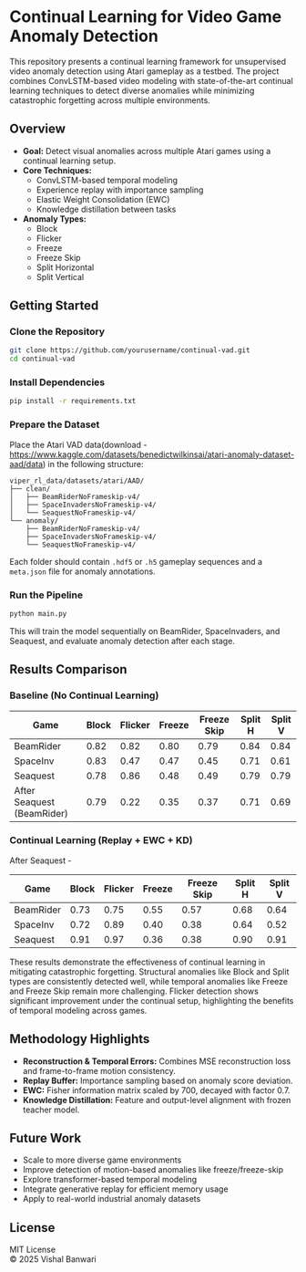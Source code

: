 # Continual Learning for Video Game Anomaly Detection

This repository presents a continual learning framework for unsupervised video anomaly detection using Atari gameplay as a testbed. The project combines ConvLSTM-based video modeling with state-of-the-art continual learning techniques to detect diverse anomalies while minimizing catastrophic forgetting across multiple environments.

## Overview

- **Goal:** Detect visual anomalies across multiple Atari games using a continual learning setup.
- **Core Techniques:**
  - ConvLSTM-based temporal modeling
  - Experience replay with importance sampling
  - Elastic Weight Consolidation (EWC)
  - Knowledge distillation between tasks
- **Anomaly Types:**
  - Block
  - Flicker
  - Freeze
  - Freeze Skip
  - Split Horizontal
  - Split Vertical

## Getting Started

### Clone the Repository

```bash
git clone https://github.com/yourusername/continual-vad.git
cd continual-vad
```

### Install Dependencies

```bash
pip install -r requirements.txt
```

### Prepare the Dataset

Place the Atari VAD data(download - https://www.kaggle.com/datasets/benedictwilkinsai/atari-anomaly-dataset-aad/data) in the following structure:

```
viper_rl_data/datasets/atari/AAD/
├── clean/
│   ├── BeamRiderNoFrameskip-v4/
│   ├── SpaceInvadersNoFrameskip-v4/
│   └── SeaquestNoFrameskip-v4/
└── anomaly/
    ├── BeamRiderNoFrameskip-v4/
    ├── SpaceInvadersNoFrameskip-v4/
    └── SeaquestNoFrameskip-v4/
```

Each folder should contain `.hdf5` or `.h5` gameplay sequences and a `meta.json` file for anomaly annotations.

### Run the Pipeline

```bash
python main.py
```

This will train the model sequentially on BeamRider, SpaceInvaders, and Seaquest, and evaluate anomaly detection after each stage.

## Results Comparison

### Baseline (No Continual Learning)

| Game       | Block | Flicker | Freeze | Freeze Skip | Split H | Split V |
|------------|-------|---------|--------|--------------|---------|---------|
| BeamRider  | 0.82  | 0.82    | 0.80   | 0.79         | 0.84    | 0.84    |
| SpaceInv   | 0.83  | 0.47    | 0.47   | 0.45         | 0.71    | 0.61    |
| Seaquest   | 0.78  | 0.86    | 0.48   | 0.49         | 0.79    | 0.79    |
| After Seaquest (BeamRider) | 0.79 | 0.22 | 0.35 | 0.37 | 0.71 | 0.69 |

### Continual Learning (Replay + EWC + KD)

After Seaquest - 

| Game       | Block | Flicker | Freeze | Freeze Skip | Split H | Split V |
|------------|-------|---------|--------|--------------|---------|---------|
| BeamRider  | 0.73  | 0.75    | 0.55   | 0.57         | 0.68    | 0.64    |
| SpaceInv   | 0.72  | 0.89    | 0.40   | 0.38         | 0.64    | 0.52    |
| Seaquest   | 0.91  | 0.97    | 0.36   | 0.38         | 0.90    | 0.91    |

These results demonstrate the effectiveness of continual learning in mitigating catastrophic forgetting. Structural anomalies like Block and Split types are consistently detected well, while temporal anomalies like Freeze and Freeze Skip remain more challenging. Flicker detection shows significant improvement under the continual setup, highlighting the benefits of temporal modeling across games.


## Methodology Highlights

- **Reconstruction & Temporal Errors:** Combines MSE reconstruction loss and frame-to-frame motion consistency.
- **Replay Buffer:** Importance sampling based on anomaly score deviation.
- **EWC:** Fisher information matrix scaled by 700, decayed with factor 0.7.
- **Knowledge Distillation:** Feature and output-level alignment with frozen teacher model.

## Future Work

- Scale to more diverse game environments
- Improve detection of motion-based anomalies like freeze/freeze-skip
- Explore transformer-based temporal modeling
- Integrate generative replay for efficient memory usage
- Apply to real-world industrial anomaly datasets

## License

MIT License  
© 2025 Vishal Banwari
